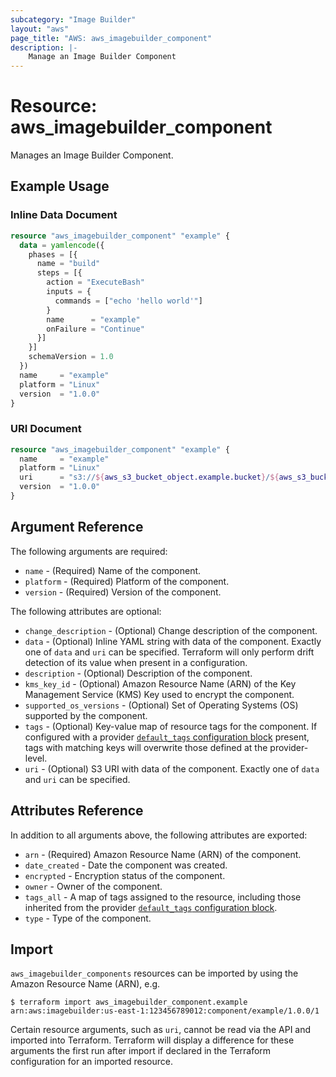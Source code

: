 ```yaml
---
subcategory: "Image Builder"
layout: "aws"
page_title: "AWS: aws_imagebuilder_component"
description: |-
    Manage an Image Builder Component
---
```


# Resource: aws_imagebuilder_component

Manages an Image Builder Component.

## Example Usage

### Inline Data Document

```terraform
resource "aws_imagebuilder_component" "example" {
  data = yamlencode({
    phases = [{
      name = "build"
      steps = [{
        action = "ExecuteBash"
        inputs = {
          commands = ["echo 'hello world'"]
        }
        name      = "example"
        onFailure = "Continue"
      }]
    }]
    schemaVersion = 1.0
  })
  name     = "example"
  platform = "Linux"
  version  = "1.0.0"
}
```

### URI Document

```terraform
resource "aws_imagebuilder_component" "example" {
  name     = "example"
  platform = "Linux"
  uri      = "s3://${aws_s3_bucket_object.example.bucket}/${aws_s3_bucket_object.example.key}"
  version  = "1.0.0"
}
```

## Argument Reference

The following arguments are required:

* `name` - (Required) Name of the component.
* `platform` - (Required) Platform of the component.
* `version` - (Required) Version of the component.

The following attributes are optional:

* `change_description` - (Optional) Change description of the component.
* `data` - (Optional) Inline YAML string with data of the component. Exactly one of `data` and `uri` can be specified. Terraform will only perform drift detection of its value when present in a configuration.
* `description` - (Optional) Description of the component.
* `kms_key_id` - (Optional) Amazon Resource Name (ARN) of the Key Management Service (KMS) Key used to encrypt the component.
* `supported_os_versions` - (Optional) Set of Operating Systems (OS) supported by the component.
* `tags` - (Optional) Key-value map of resource tags for the component. If configured with a provider [`default_tags` configuration block](/docs/providers/aws/index.html#default_tags-configuration-block) present, tags with matching keys will overwrite those defined at the provider-level.
* `uri` - (Optional) S3 URI with data of the component. Exactly one of `data` and `uri` can be specified.

## Attributes Reference

In addition to all arguments above, the following attributes are exported:

* `arn` - (Required) Amazon Resource Name (ARN) of the component.
* `date_created` - Date the component was created.
* `encrypted` - Encryption status of the component.
* `owner` - Owner of the component.
* `tags_all` - A map of tags assigned to the resource, including those inherited from the provider [`default_tags` configuration block](/docs/providers/aws/index.html#default_tags-configuration-block).
* `type` - Type of the component.

## Import

`aws_imagebuilder_components` resources can be imported by using the Amazon Resource Name (ARN), e.g.

```
$ terraform import aws_imagebuilder_component.example arn:aws:imagebuilder:us-east-1:123456789012:component/example/1.0.0/1
```

Certain resource arguments, such as `uri`, cannot be read via the API and imported into Terraform. Terraform will display a difference for these arguments the first run after import if declared in the Terraform configuration for an imported resource.
